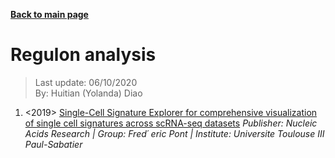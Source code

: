 **[Back to main page](https://yolanda-ht.github.io/BioinformaticsRandomSeed/)**

# Regulon analysis
> Last update: 06/10/2020 <br>
> By: Huitian (Yolanda) Diao

1. <2019> [Single-Cell Signature Explorer for comprehensive visualization of single cell signatures across scRNA-seq datasets](https://academic.oup.com/nar/article/47/21/e133/5531181)
  *Publisher: Nucleic Acids Research | Group: Fred´ eric Pont | Institute: Universite Toulouse III Paul-Sabatier*
